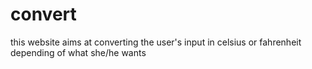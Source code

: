 # convert #

this website aims at converting the user's input in celsius or fahrenheit depending of what she/he wants
